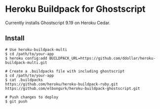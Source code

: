 # Heroku Buildpack for Ghostscript

Currently installs Ghostscript 9.19 on Heroku Cedar.

## Install

    # Use heroku-buildpack-multi
    $ cd /path/to/your-app
    $ heroku config:add BUILDPACK_URL=https://github.com/ddollar/heroku-buildpack-multi.git

    # Create a .buildpacks file with including ghostscript
    $ cd /path/to/your-app
    $ cat .buildpacks
    https://github.com/heroku/heroku-buildpack-ruby.git
    https://github.com/elbongurk/heroku-buildpack-ghostscript.git

    # Push changes to deploy
    $ git push
